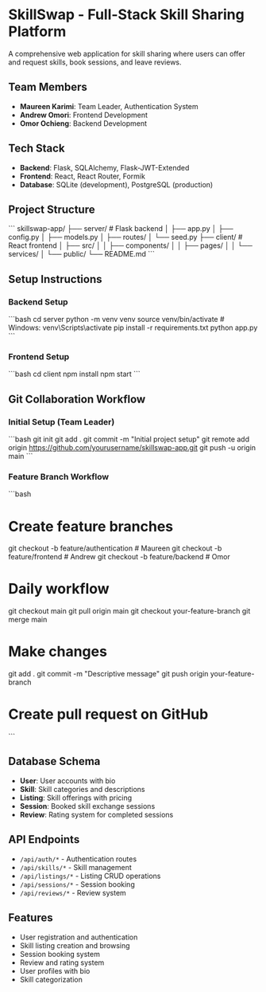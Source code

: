 # SkillSwap - Full-Stack Skill Sharing Platform

A comprehensive web application for skill sharing where users can offer and request skills, book sessions, and leave reviews.

## Team Members
- **Maureen Karimi**: Team Leader, Authentication System
- **Andrew Omori**: Frontend Development  
- **Omor Ochieng**: Backend Development

## Tech Stack
- **Backend**: Flask, SQLAlchemy, Flask-JWT-Extended
- **Frontend**: React, React Router, Formik
- **Database**: SQLite (development), PostgreSQL (production)

## Project Structure
\`\`\`
skillswap-app/
├── server/                 # Flask backend
│   ├── app.py
│   ├── config.py
│   ├── models.py
│   ├── routes/
│   └── seed.py
├── client/                 # React frontend
│   ├── src/
│   │   ├── components/
│   │   ├── pages/
│   │   └── services/
│   └── public/
└── README.md
\`\`\`

## Setup Instructions

### Backend Setup
\`\`\`bash
cd server
python -m venv venv
source venv/bin/activate  # Windows: venv\Scripts\activate
pip install -r requirements.txt
python app.py
\`\`\`

### Frontend Setup
\`\`\`bash
cd client
npm install
npm start
\`\`\`

## Git Collaboration Workflow

### Initial Setup (Team Leader)
\`\`\`bash
git init
git add .
git commit -m "Initial project setup"
git remote add origin https://github.com/yourusername/skillswap-app.git
git push -u origin main
\`\`\`

### Feature Branch Workflow
\`\`\`bash
# Create feature branches
git checkout -b feature/authentication  # Maureen
git checkout -b feature/frontend        # Andrew
git checkout -b feature/backend         # Omor

# Daily workflow
git checkout main
git pull origin main
git checkout your-feature-branch
git merge main
# Make changes
git add .
git commit -m "Descriptive message"
git push origin your-feature-branch
# Create pull request on GitHub
\`\`\`

## Database Schema
- **User**: User accounts with bio
- **Skill**: Skill categories and descriptions
- **Listing**: Skill offerings with pricing
- **Session**: Booked skill exchange sessions
- **Review**: Rating system for completed sessions

## API Endpoints
- `/api/auth/*` - Authentication routes
- `/api/skills/*` - Skill management
- `/api/listings/*` - Listing CRUD operations
- `/api/sessions/*` - Session booking
- `/api/reviews/*` - Review system

## Features
- User registration and authentication
- Skill listing creation and browsing
- Session booking system
- Review and rating system
- User profiles with bio
- Skill categorization
